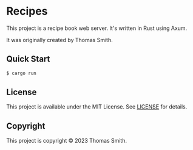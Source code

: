 # Recipes
This project is a recipe book web server. It's written in Rust using Axum.

It was originally created by Thomas Smith.

## Quick Start
```sh
$ cargo run
```

## License
This project is available under the MIT License. See [LICENSE](./LICENSE) for details.

## Copyright
This project is copyright © 2023 Thomas Smith.
